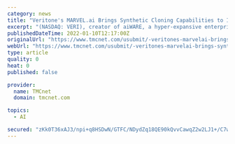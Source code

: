 ```yaml
---
category: news
title: "Veritone's MARVEL.ai Brings Synthetic Cloning Capabilities to Iconic Voice of The Bert Show Host and Georgia Radio Hall of Fame Member Bert Weiss"
excerpt: "(NASDAQ: VERI), creator of aiWARE, a hyper-expansive enterprise AI platform, today announced it has signed a deal with The Bert Show, hosted by Georgia Radio Hall of Famer Bert Weiss. Selecting Veritone's award-winning MARVEL."
publishedDateTime: 2022-01-10T12:17:00Z
originalUrl: "https://www.tmcnet.com/usubmit/-veritones-marvelai-brings-synthetic-cloning-capabilities-iconic-voice-/2022/01/10/9522604.htm"
webUrl: "https://www.tmcnet.com/usubmit/-veritones-marvelai-brings-synthetic-cloning-capabilities-iconic-voice-/2022/01/10/9522604.htm"
type: article
quality: 0
heat: 0
published: false

provider:
  name: TMCnet
  domain: tmcnet.com

topics:
  - AI

secured: "zKk0T36xAJ3/npi+q8HSDwN/GTFC/NDydZq18QE90kQvvCawqZ2w2LJ1+/C7wAotPm6OYT45SdG50F1LO0CH0Ldg4Z9aHWcfLq7WVK7vyo/hcnuVVfiDU6l7cG/RS07E7vnm0TgdyKeCjM7EW8Paz7lRVwMHZ7kLN0thjwnW8wG4tbj4++GMb7aLVgOLaH40ES/VoJnqJu2SgwGhzR2cqNqvyNOEgGjpVt2dMElFsV1/nIRaj6d6hQcWohQBB6tMeYEfKeXQufjqQKh0n5DSfW467YNbUKgTBqqVQiBL/ShC6TRHQo1cOAl/HHFbh3JXCUc8IfddCOQ5ktQmFNMt3JqEUOLV3WF8Z3ko1b9NmGE=;+2KwrV4MLWxslMDbtQT8cQ=="
---
```


